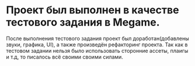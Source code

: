 # Проект был выполнен в качестве тестового задания в Megame.
После выполнения тестового задания проект был доработан(добавлены звуки, графика, UI), а также произведён рефакторинг проекта.
Так как в тестовом задании нельзя было использовать сторонние ассеты, плаигы и т.д, то писалось всё своими своими силами.
